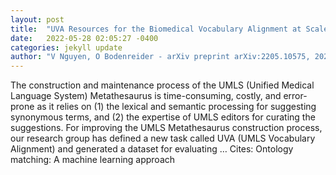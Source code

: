 ```yaml
---
layout: post
title:  "UVA Resources for the Biomedical Vocabulary Alignment at Scale in the UMLS Metathesaurus"
date:   2022-05-28 02:05:27 -0400
categories: jekyll update
author: "V Nguyen, O Bodenreider - arXiv preprint arXiv:2205.10575, 2022"
---
```

The construction and maintenance process of the UMLS (Unified Medical Language System) Metathesaurus is time-consuming, costly, and error-prone as it relies on (1) the lexical and semantic processing for suggesting synonymous terms, and (2) the expertise of UMLS editors for curating the suggestions. For improving the UMLS Metathesaurus construction process, our research group has defined a new task called UVA (UMLS Vocabulary Alignment) and generated a dataset for evaluating … Cites: ‪Ontology matching: A machine learning approach‬